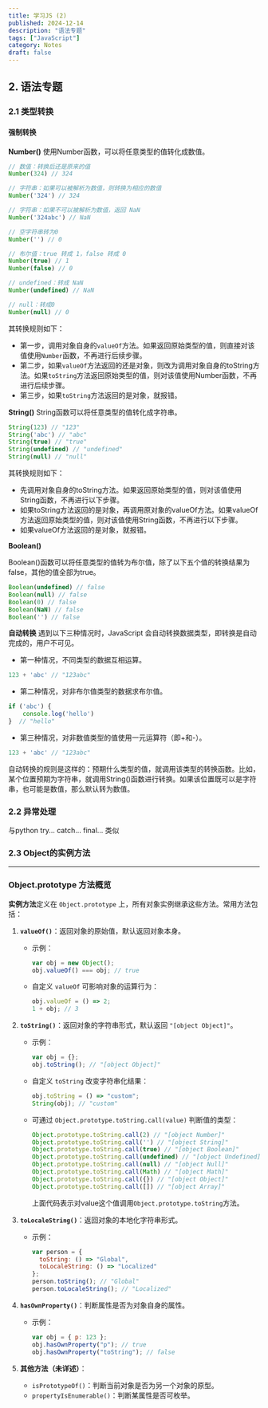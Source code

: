 ```yaml
---
title: 学习JS (2)
published: 2024-12-14
description: "语法专题"
tags: ["JavaScript"]
category: Notes
draft: false
---
```


## 2. 语法专题
### 2.1 类型转换
#### 强制转换
**Number()**
使用Number函数，可以将任意类型的值转化成数值。
```javascript
// 数值：转换后还是原来的值
Number(324) // 324

// 字符串：如果可以被解析为数值，则转换为相应的数值
Number('324') // 324

// 字符串：如果不可以被解析为数值，返回 NaN
Number('324abc') // NaN

// 空字符串转为0
Number('') // 0

// 布尔值：true 转成 1，false 转成 0
Number(true) // 1
Number(false) // 0

// undefined：转成 NaN
Number(undefined) // NaN

// null：转成0
Number(null) // 0
```
其转换规则如下：
- 第一步，调用对象自身的`valueOf`方法。如果返回原始类型的值，则直接对该值使用`Number`函数，不再进行后续步骤。
- 第二步，如果`valueOf`方法返回的还是对象，则改为调用对象自身的toString方法。如果`toString`方法返回原始类型的值，则对该值使用Number函数，不再进行后续步骤。
- 第三步，如果`toString`方法返回的是对象，就报错。

**String()**
String函数可以将任意类型的值转化成字符串。
```javascript
String(123) // "123"
String('abc') // "abc"
String(true) // "true"
String(undefined) // "undefined"
String(null) // "null"
```
其转换规则如下：
- 先调用对象自身的toString方法。如果返回原始类型的值，则对该值使用String函数，不再进行以下步骤。
- 如果toString方法返回的是对象，再调用原对象的valueOf方法。如果valueOf方法返回原始类型的值，则对该值使用String函数，不再进行以下步骤。
- 如果valueOf方法返回的是对象，就报错。

**Boolean()**

Boolean()函数可以将任意类型的值转为布尔值，除了以下五个值的转换结果为false，其他的值全部为true。
```javascript
Boolean(undefined) // false
Boolean(null) // false
Boolean(0) // false
Boolean(NaN) // false
Boolean('') // false
```

**自动转换**
遇到以下三种情况时，JavaScript 会自动转换数据类型，即转换是自动完成的，用户不可见。
- 第一种情况，不同类型的数据互相运算。
```javascript
123 + 'abc' // "123abc"
```
- 第二种情况，对非布尔值类型的数据求布尔值。
```javascript
if ('abc') {
    console.log('hello')
}  // "hello"
```
- 第三种情况，对非数值类型的值使用一元运算符（即+和-）。
```javascript
123 + 'abc' // "123abc"
```
自动转换的规则是这样的：预期什么类型的值，就调用该类型的转换函数。比如，某个位置预期为字符串，就调用String()函数进行转换。如果该位置既可以是字符串，也可能是数值，那么默认转为数值。

### 2.2 异常处理
与python try... catch... final... 类似

### 2.3 Object的实例方法

---

### Object.prototype 方法概览
**实例方法**定义在 `Object.prototype` 上，所有对象实例继承这些方法。常用方法包括：

1. **`valueOf()`**：返回对象的原始值，默认返回对象本身。
   - 示例：
     ```js
     var obj = new Object();
     obj.valueOf() === obj; // true
     ```
   - 自定义 `valueOf` 可影响对象的运算行为：
     ```js
     obj.valueOf = () => 2;
     1 + obj; // 3
     ```

2. **`toString()`**：返回对象的字符串形式，默认返回 `"[object Object]"`。
   - 示例：
     ```js
     var obj = {};
     obj.toString(); // "[object Object]"
     ```
   - 自定义 `toString` 改变字符串化结果：
     ```js
     obj.toString = () => "custom";
     String(obj); // "custom"
     ```
   - 可通过 `Object.prototype.toString.call(value)` 判断值的类型：
     ```js
     Object.prototype.toString.call(2) // "[object Number]"
     Object.prototype.toString.call('') // "[object String]"
     Object.prototype.toString.call(true) // "[object Boolean]"
     Object.prototype.toString.call(undefined) // "[object Undefined]"
     Object.prototype.toString.call(null) // "[object Null]"
     Object.prototype.toString.call(Math) // "[object Math]"
     Object.prototype.toString.call({}) // "[object Object]"
     Object.prototype.toString.call([]) // "[object Array]"
     ```
     上面代码表示对value这个值调用`Object.prototype.toString`方法。

3. **`toLocaleString()`**：返回对象的本地化字符串形式。
   - 示例：
     ```js
     var person = {
       toString: () => "Global",
       toLocaleString: () => "Localized"
     };
     person.toString(); // "Global"
     person.toLocaleString(); // "Localized"
     ```

4. **`hasOwnProperty()`**：判断属性是否为对象自身的属性。
   - 示例：
     ```js
     var obj = { p: 123 };
     obj.hasOwnProperty("p"); // true
     obj.hasOwnProperty("toString"); // false
     ```

5. **其他方法（未详述）**：
   - `isPrototypeOf()`：判断当前对象是否为另一个对象的原型。
   - `propertyIsEnumerable()`：判断某属性是否可枚举。
